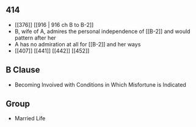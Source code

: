 ## 414
- [[376]] [[916 | 916 ch B to B-2]] 
- B, wife of A, admires the personal independence of [[B-2]] and would pattern after her
- A has no admiration at all for [[B-2]] and her ways
- [[407]] [[441]] [[442]] [[452]] 

## B Clause
- Becoming Invoived with Conditions in Which Misfortune is Indicated

## Group
- Married Life

